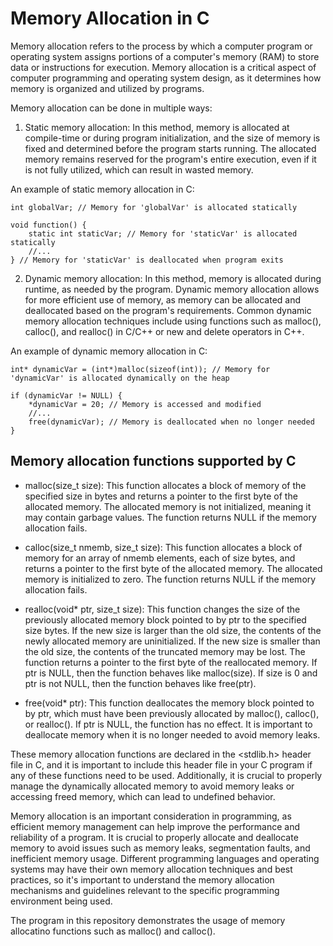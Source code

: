 # Memory Allocation in C

Memory allocation refers to the process by which a computer program or operating system assigns portions of a computer's memory (RAM) to store data or instructions for execution. Memory allocation is a critical aspect of computer programming and operating system design, as it determines how memory is organized and utilized by programs.

Memory allocation can be done in multiple ways:

1. Static memory allocation: In this method, memory is allocated at compile-time or during program initialization, and the size of memory is fixed and determined before the program starts running. The allocated memory remains reserved for the program's entire execution, even if it is not fully utilized, which can result in wasted memory.

An example of static memory allocation in C:

```
int globalVar; // Memory for 'globalVar' is allocated statically

void function() {
    static int staticVar; // Memory for 'staticVar' is allocated statically
    //...
} // Memory for 'staticVar' is deallocated when program exits
```

2. Dynamic memory allocation: In this method, memory is allocated during runtime, as needed by the program. Dynamic memory allocation allows for more efficient use of memory, as memory can be allocated and deallocated based on the program's requirements. Common dynamic memory allocation techniques include using functions such as malloc(), calloc(), and realloc() in C/C++ or new and delete operators in C++.

An example of dynamic memory allocation in C:

```
int* dynamicVar = (int*)malloc(sizeof(int)); // Memory for 'dynamicVar' is allocated dynamically on the heap

if (dynamicVar != NULL) {
    *dynamicVar = 20; // Memory is accessed and modified
    //...
    free(dynamicVar); // Memory is deallocated when no longer needed
}
```

## Memory allocation functions supported by C

- malloc(size_t size): This function allocates a block of memory of the specified size in bytes and returns a pointer to the first byte of the allocated memory. The allocated memory is not initialized, meaning it may contain garbage values. The function returns NULL if the memory allocation fails.

- calloc(size_t nmemb, size_t size): This function allocates a block of memory for an array of nmemb elements, each of size bytes, and returns a pointer to the first byte of the allocated memory. The allocated memory is initialized to zero. The function returns NULL if the memory allocation fails.

- realloc(void* ptr, size_t size): This function changes the size of the previously allocated memory block pointed to by ptr to the specified size bytes. If the new size is larger than the old size, the contents of the newly allocated memory are uninitialized. If the new size is smaller than the old size, the contents of the truncated memory may be lost. The function returns a pointer to the first byte of the reallocated memory. If ptr is NULL, then the function behaves like malloc(size). If size is 0 and ptr is not NULL, then the function behaves like free(ptr).

- free(void* ptr): This function deallocates the memory block pointed to by ptr, which must have been previously allocated by malloc(), calloc(), or realloc(). If ptr is NULL, the function has no effect. It is important to deallocate memory when it is no longer needed to avoid memory leaks.

These memory allocation functions are declared in the <stdlib.h> header file in C, and it is important to include this header file in your C program if any of these functions need to be used. Additionally, it is crucial to properly manage the dynamically allocated memory to avoid memory leaks or accessing freed memory, which can lead to undefined behavior.

Memory allocation is an important consideration in programming, as efficient memory management can help improve the performance and reliability of a program. It is crucial to properly allocate and deallocate memory to avoid issues such as memory leaks, segmentation faults, and inefficient memory usage. Different programming languages and operating systems may have their own memory allocation techniques and best practices, so it's important to understand the memory allocation mechanisms and guidelines relevant to the specific programming environment being used.

The program in this repository demonstrates the usage of memory allocatino functions such as malloc() and calloc().

